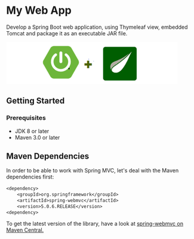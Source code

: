 # My Web App

Develop a Spring Boot web application, using Thymeleaf view, embedded Tomcat and package it as an executable JAR file.

![](assets/spring-thymeleaf.png)

## Getting Started

### Prerequisites

- JDK 8 or later
- Maven 3.0 or later

## Maven Dependencies

In order to be able to work with Spring MVC, let's deal with the Maven dependencies first:

```
<dependency>
    <groupId>org.springframework</groupId>
    <artifactId>spring-webmvc</artifactId>
    <version>5.0.6.RELEASE</version>
<dependency>
```

To get the latest version of the library, have a look at [spring-webmvc on Maven Central.](https://mvnrepository.com/artifact/org.springframework/spring-webmvc)

